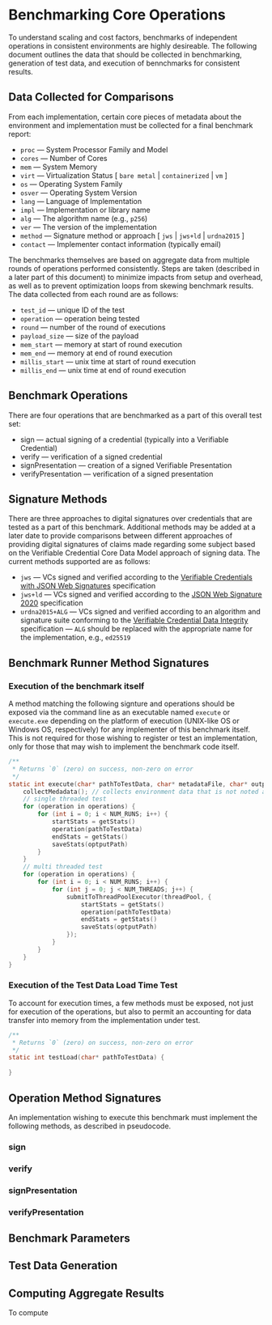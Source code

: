 # Benchmarking Core Operations

To understand scaling and cost factors, benchmarks of independent
operations in consistent environments are highly desireable.  The
following document outlines the data that should be collected in
benchmarking, generation of test data, and execution of bennchmarks for
consistent results.

## Data Collected for Comparisons

From each implementation, certain core pieces of metadata about the
environment and implementation must be collected for a final benchmark
report:

- `proc` — System Processor Family and Model
- `cores` — Number of Cores
- `mem` — System Memory
- `virt` — Virtualization Status [ `bare metal` | `containerized` | `vm` ]
- `os` — Operating System Family
- `osver` — Operating System Version
- `lang` — Language of Implementation
- `impl` — Implementation or library name
- `alg` — The algorithm name (e.g., `p256`)
- `ver` — The version of the implementation
- `method` — Signature method or approach [ `jws` | `jws+ld` | `urdna2015` ]
- `contact` — Implementer contact information (typically email)

The benchmarks themselves are based on aggregate data from multiple
rounds of operations performed consistently.  Steps are taken (described
in a later part of this document) to minimize impacts from setup and
overhead, as well as to prevent optimization loops from skewing
benchmark results.  The data collected from each round are as follows:

- `test_id` — unique ID of the test
- `operation` — operation being tested
- `round` — number of the round of executions
- `payload_size` — size of the payload
- `mem_start` — memory at start of round execution
- `mem_end` — memory at end of round execution
- `millis_start` — unix time at start of round execution
- `millis_end` — unix time at end of round execution

## Benchmark Operations

There are four operations that are benchmarked as a part of this overall
test set:

- sign — actual signing of a credential (typically into a Verifiable Credential)
- verify — verification of a signed credential
- signPresentation — creation of a signed Verifiable Presentation
- verifyPresentation — verification of a signed presentation

## Signature Methods

There are three approaches to digital signatures over credentials that
are tested as a part of this benchmark.  Additional methods may be added
at a later date to provide comparisons between different approaches of
providing digital signatures of claims made regarding some subject based
on the Verifiable Credential Core Data Model approach of signing data.
The current methods supported are as follows:

- `jws` — VCs signed and verified according to the [Verifiable
  Credentials with JSON Web
  Signatures](https://transmute-industries.github.io/vc-jws/)
  specification
- `jws+ld` — VCs signed and verified according to the [JSON Web
  Signature 2020](https://w3c.github.io/vc-jws-2020/) specification
- `urdna2015+ALG` — VCs signed and verified according to an algorithm
  and signature suite conforming to the [Verifiable Credential Data
  Integrity](https://w3c.github.io/vc-data-integrity/) specification —
  `ALG` should be replaced with the appropriate name for the
  implementation, e.g., `ed25519`

## Benchmark Runner Method Signatures

### Execution of the benchmark itself

A method matching the following signture and operations should be
exposed via the command line as an executable named `execute` or
`execute.exe` depending on the platform of execution (UNIX-like OS or Windows OS, respectively)
for any implementer of this benchmark itself.  This is not required for
those wishing to register or test an implementation, only for those
that may wish to implement the benchmark code itself.

```c
/**
 * Returns `0` (zero) on success, non-zero on error
 */
static int execute(char* pathToTestData, char* metadataFile, char* outputPath) {
    collectMedadata(); // collects environment data that is not noted as user provided above
    // single threaded test
    for (operation in operations) {
        for (int i = 0; i < NUM_RUNS; i++) {
            startStats = getStats()
            operation(pathToTestData)       
            endStats = getStats()
            saveStats(optputPath)
        }
    }
    // multi threaded test
    for (operation in operations) {
        for (int i = 0; i < NUM_RUNS; i++) {
            for (int j = 0; j < NUM_THREADS; j++) {
                submitToThreadPoolExecutor(threadPool, {
                    startStats = getStats()
                    operation(pathToTestData)       
                    endStats = getStats()
                    saveStats(optputPath)
                });
            } 
        }
    }
}
```

### Execution of the Test Data Load Time Test

To account for execution times, a few methods must be exposed, not just
for execution of the operations, but also to permit an accounting for
data transfer into memory from the implementation under test.

```c
/**
 * Returns `0` (zero) on success, non-zero on error
 */
static int testLoad(char* pathToTestData) {
    
}
```


## Operation Method Signatures

An implementation wishing to execute this benchmark must implement the
following methods, as described in pseudocode.

### sign

### verify

### signPresentation

### verifyPresentation

## Benchmark Parameters

## Test Data Generation

## Computing Aggregate Results

To compute
